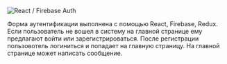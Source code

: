 ![React / Firebase Auth](https://i.ibb.co/rQPTtJy/react-auth.jpg)

Форма аутентификации выполнена с помощью React, Firebase, Redux.
Если пользователь не вошел в систему на главной странице ему предлагают войти или зарегистрироваться.
После регистрации пользовотель логиниться и попадает на главную страницу.
На главной странице может написать сообщение. 